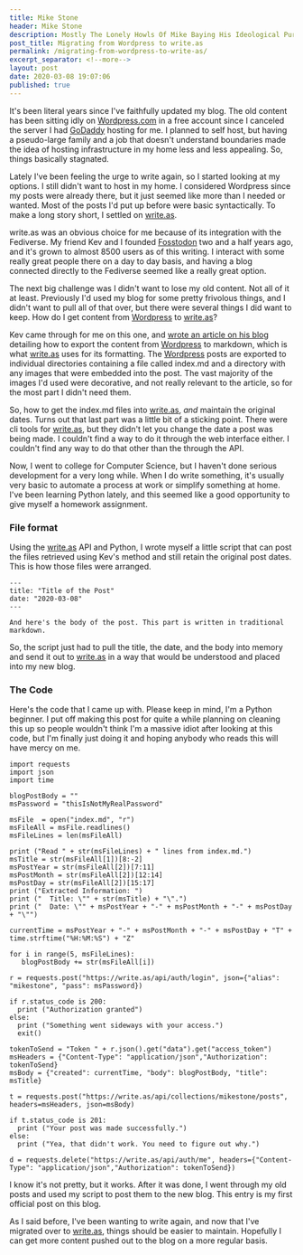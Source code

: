 ```yaml
---
title: Mike Stone
header: Mike Stone
description: Mostly The Lonely Howls Of Mike Baying His Ideological Purity At The Moon
post_title: Migrating from Wordpress to write.as
permalink: /migrating-from-wordpress-to-write-as/
excerpt_separator: <!--more-->
layout: post
date: 2020-03-08 19:07:06
published: true
---
```


It's been literal years since I've faithfully updated my blog. The old content has been sitting idly on [Wordpress.com](https://wordpress.com) in a free account since I canceled the server I had [GoDaddy](https://www.godaddy.com) hosting for me. I planned to self host, but having a pseudo-large family and a job that doesn't understand boundaries made the idea of hosting infrastructure in my home less and less appealing. So, things basically stagnated. 

Lately I've been feeling the urge to write again, so I started looking at my options. I still didn't want to host in my home. I considered Wordpress since my posts were already there, but it just seemed like more than I needed or wanted. Most of the posts I'd put up before were basic syntactically. To make a long story short, I settled on [write.as](https://write.as).

<!--more-->

write.as was an obvious choice for me because of its integration with the Fediverse. My friend Kev and I founded [Fosstodon](https://fosstodon.org) two and a half years ago, and it's grown to almost 8500 users as of this writing. I interact with some really great people there on a day to day basis, and having a blog connected directly to the Fediverse seemed like a really great option. 

The next big challenge was I didn't want to lose my old content. Not all of it at least. Previously I'd used my blog for some pretty frivolous things, and I didn't want to pull all of that over, but there were several things I did want to keep. How do I get content from [Wordpress](https://wordpress.com) to [write.as](htts://write.as)?

Kev came through for me on this one, and [wrote an article on his blog](https://kevq.uk/how-to-convert-wordpress-to-markdown/) detailing how to export the content from [Wordpress](https://wordpress.com) to markdown, which is what [write.as](https://write.as) uses for its formatting. The [Wordpress](https://wordpress.com) posts are exported to individual directories containing a file called index.md and a directory with any images that were embedded into the post. The vast majority of the images I'd used were decorative, and not really relevant to the article, so for the most part I didn't need them.

So, how to get the index.md files into [write.as](https://write.as), _and_ maintain the original dates. Turns out that last part was a little bit of a sticking point. There were cli tools for [write.as](https://write.as), but they didn't let you change the date a post was being made. I couldn't find a way to do it through the web interface either. I couldn't find any way to do that other than the through the API.

Now, I went to college for Computer Science, but I haven't done serious development for a very long while. When I do write something, it's usually very basic to automate a process at work or simplify something at home. I've been learning Python lately, and this seemed like a good opportunity to give myself a homework assignment.

### File format

Using the [write.as](https://write.as) API and Python, I wrote myself a little script that can post the files retrieved using Kev's method and still retain the original post dates. This is how those files were arranged.

```
---
title: "Title of the Post"
date: "2020-03-08"
---

And here's the body of the post. This part is written in traditional markdown.
```

So, the script just had to pull the title, the date, and the body into memory and send it out to [write.as](https://write.as) in a way that would be understood and placed into my new blog.

### The Code

Here's the code that I came up with. Please keep in mind, I'm a Python beginner. I put off making this post for quite a while planning on cleaning this up so people wouldn't think I'm a massive idiot after looking at this code, but I'm finally just doing it and hoping anybody who reads this will have mercy on me.

```
import requests
import json
import time

blogPostBody = ""
msPassword = "thisIsNotMyRealPassword"

msFile  = open("index.md", "r")
msFileAll = msFile.readlines()
msFileLines = len(msFileAll)

print ("Read " + str(msFileLines) + " lines from index.md.")
msTitle = str(msFileAll[1])[8:-2]
msPostYear = str(msFileAll[2])[7:11]
msPostMonth = str(msFileAll[2])[12:14]
msPostDay = str(msFileAll[2])[15:17]
print ("Extracted Information: ")
print ("  Title: \"" + str(msTitle) + "\".")
print ("  Date: \"" + msPostYear + "-" + msPostMonth + "-" + msPostDay + "\"")

currentTime = msPostYear + "-" + msPostMonth + "-" + msPostDay + "T" + time.strftime("%H:%M:%S") + "Z"

for i in range(5, msFileLines):
   blogPostBody += str(msFileAll[i])

r = requests.post("https://write.as/api/auth/login", json={"alias": "mikestone", "pass": msPassword})

if r.status_code is 200:
  print ("Authorization granted")
else:
  print ("Something went sideways with your access.")
  exit()

tokenToSend = "Token " + r.json().get("data").get("access_token")
msHeaders = {"Content-Type": "application/json","Authorization": tokenToSend}
msBody = {"created": currentTime, "body": blogPostBody, "title": msTitle}

t = requests.post("https://write.as/api/collections/mikestone/posts", headers=msHeaders, json=msBody)

if t.status_code is 201:
  print ("Your post was made successfully.")
else:
  print ("Yea, that didn't work. You need to figure out why.")

d = requests.delete("https://write.as/api/auth/me", headers={"Content-Type": "application/json","Authorization": tokenToSend})

```

I know it's not pretty, but it works. After it was done, I went through my old posts and used my script to post them to the new blog. This entry is my first official post on this blog.

As I said before, I've been wanting to write again, and now that I've migrated over to [write.as](https://write.as), things should be easier to maintain. Hopefully I can get more content pushed out to the blog on a more regular basis.